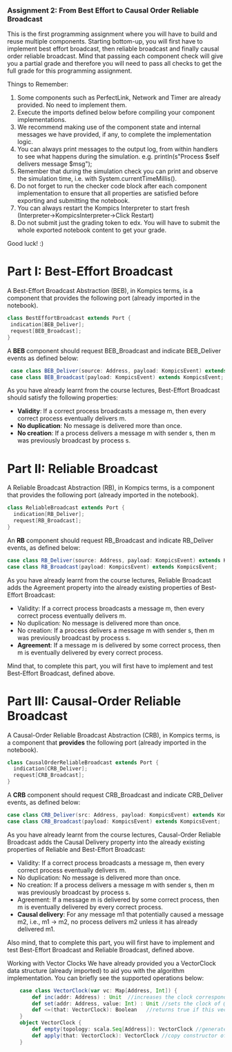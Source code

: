 ### Assignment 2: From Best Effort to Causal Order Reliable Broadcast ###

This is the first programming assignment where you will have to build and reuse multiple components.
Starting bottom-up, you will first have to implement best effort broadcast, then reliable broadcast and finally causal order reliable broadcast.
Mind that passing each component check will give you a partial grade and therefore you will need to pass all checks to get the full grade for this programming assignment.

Things to Remember:
1. Some components such as PerfectLink, Network and Timer are already provided. No need to implement them.
2. Execute the imports defined below before compiling your component implementations.
3. We recommend making use of the component state and internal messages we have provided, if any, to complete the implementation logic.
4. You can always print messages to the output log, from within handlers to see what happens during the simulation. e.g. println(s"Process $self delivers message $msg");
5. Remember that during the simulation check you can print and observe the simulation time, i.e. with System.currentTimeMillis().
5. Do not forget to run the checker code block after each component implementation to ensure that all properties are satisfied before exporting and submitting the notebook.
6. You can always restart the Kompics Interpreter to start fresh (Interpreter→KompicsInterpreter→Click Restart)
7. Do not submit just the grading token to edx. You will have to submit the whole exported notebook content to get your grade.

Good luck! :)

# Part I: Best-Effort Broadcast
A Best-Effort Broadcast Abstraction (BEB), in Kompics terms, is a component that provides the following port (already imported in the notebook).
```scala
class BestEffortBroadcast extends Port {
 indication[BEB_Deliver];
 request[BEB_Broadcast];
}
```
A __BEB__ component should request BEB_Broadcast and indicate BEB_Deliver events as defined below:
```scala
 case class BEB_Deliver(source: Address, payload: KompicsEvent) extends KompicsEvent;
 case class BEB_Broadcast(payload: KompicsEvent) extends KompicsEvent;
```
As you have already learnt from the course lectures, Best-Effort Broadcast should satisfy the following properties:

- __Validity__: If a correct process broadcasts a message m, then every correct process eventually delivers m.
- __No duplication__: No message is delivered more than once.
- __No creation__: If a process delivers a message m with sender s, then m was previously broadcast by process s.


# Part II: Reliable Broadcast
A Reliable Broadcast Abstraction (RB), in Kompics terms, is a component that provides the following port (already imported in the notebook).
```scala
class ReliableBroadcast extends Port {
  indication[RB_Deliver];
  request[RB_Broadcast];
}
```
An __RB__ component should request RB_Broadcast and indicate RB_Deliver events, as defined below:
```scala
case class RB_Deliver(source: Address, payload: KompicsEvent) extends KompicsEvent;
case class RB_Broadcast(payload: KompicsEvent) extends KompicsEvent;
```
As you have already learnt from the course lectures, Reliable Broadcast adds the Agreement property into the already existing properties of Best-Effort Broadcast:

- Validity: If a correct process broadcasts a message m, then every correct process eventually delivers m.
- No duplication: No message is delivered more than once.
- No creation: If a process delivers a message m with sender s, then m was previously broadcast by process s.
- __Agreement__: If a message m is delivered by some correct process, then m is eventually delivered by every correct process.

Mind that, to complete this part, you will first have to implement and test Best-Effort Broadcast, defined above.

# Part III: Causal-Order Reliable Broadcast
A Causal-Order Reliable Broadcast Abstraction (CRB), in Kompics terms, is a component that __provides__ the following port (already imported in the notebook).
```scala
class CausalOrderReliableBroadcast extends Port {
  indication[CRB_Deliver];
  request[CRB_Broadcast];
}
```
A __CRB__ component should request CRB_Broadcast and indicate CRB_Deliver events, as defined below:
```scala
case class CRB_Deliver(src: Address, payload: KompicsEvent) extends KompicsEvent;
case class CRB_Broadcast(payload: KompicsEvent) extends KompicsEvent;
```
As you have already learnt from the course lectures, Causal-Order Reliable Broadcast adds the Causal Delivery property into the already existing properties of Reliable and Best-Effort Broadcast:

- Validity: If a correct process broadcasts a message m, then every correct process eventually delivers m.
- No duplication: No message is delivered more than once.
- No creation: If a process delivers a message m with sender s, then m was previously broadcast by process s.
- Agreement: If a message m is delivered by some correct process, then m is eventually delivered by every correct process.
- __Causal delivery__: For any message m1 that potentially caused a message m2, i.e., m1 → m2, no process delivers m2 unless it has already delivered m1.

Also mind, that to complete this part, you will first have to implement and test Best-Effort Broadcast and Reliable Broadcast, defined above.

Working with Vector Clocks
We have already provided you a VectorClock data structure (already imported) to aid you with the algorithm implementation. You can briefly see the supported operations below:
```scala
    case class VectorClock(var vc: Map[Address, Int]) {
        def inc(addr: Address) : Unit  //increases the clock corresponding to the address @addr provided
        def set(addr: Address, value: Int) : Unit //sets the clock of @addr to @value
        def <=(that: VectorClock): Boolean   //returns true if this vector clock instance is lower or equal to @that
    }
    object VectorClock {
        def empty(topology: scala.Seq[Address]): VectorClock //generates a vector clock that has an initial clock value of 0 for each address in the @topology provided
        def apply(that: VectorClock): VectorClock //copy constructor of a vector clock. E.g. if vc1 is a vector clock vc2 = VectorClock(vc1) is a copy of vc1
    }
```